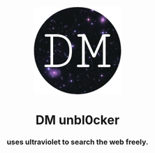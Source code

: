 <p align="center"><img src="/static/img/logo.png" height="200">
</p>

<h1 align="center">DM unbl0cker</h1>

<h3 align="center">uses ultraviolet to search the web freely.</h3>
